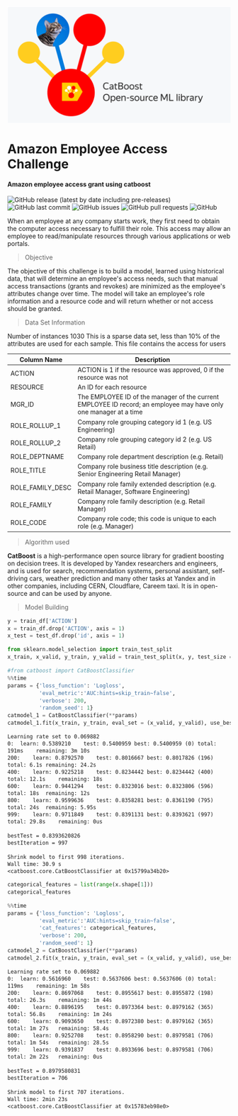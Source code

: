 ![Banner](https://github.com/Abhishek-k-git/Amazon-Employee-Access-Challenge/blob/main/images/chatboost.png)

# Amazon Employee Access Challenge
#### Amazon employee access grant using catboost

![GitHub release (latest by date including pre-releases)](https://img.shields.io/github/v/release/navendu-pottekkat/awesome-readme?include_prereleases)
![GitHub last commit](https://img.shields.io/github/last-commit/navendu-pottekkat/awesome-readme)
![GitHub issues](https://img.shields.io/github/issues-raw/navendu-pottekkat/awesome-readme)
![GitHub pull requests](https://img.shields.io/github/issues-pr/navendu-pottekkat/awesome-readme)
![GitHub](https://img.shields.io/github/license/navendu-pottekkat/awesome-readme)

When an employee at any company starts work, they first need to obtain the computer access necessary to fulfill their role. This access may allow an employee to read/manipulate resources through various applications or web portals.

> Objective

The objective of this challenge is to build a model, learned using historical data, that will determine an employee's access needs, such that manual access transactions (grants and revokes) are minimized as the employee's attributes change over time. The model will take an employee's role information and a resource code and will return whether or not access should be granted.

> Data Set Information

Number of instances 1030
This is a sparse data set, less than 10% of the attributes are used for each sample. This file contains the access for users

| Column Name |	Description |
| -- | -- |
| ACTION |	ACTION is 1 if the resource was approved, 0 if the resource was not |
|RESOURCE |	An ID for each resource |
|MGR_ID |	The EMPLOYEE ID of the manager of the current EMPLOYEE ID record; an employee may have only one manager at a time |
|ROLE_ROLLUP_1 |	Company role grouping category id 1 (e.g. US Engineering) |
|ROLE_ROLLUP_2 |	Company role grouping category id 2 (e.g. US Retail) |
|ROLE_DEPTNAME |	Company role department description (e.g. Retail) |
|ROLE_TITLE |	Company role business title description (e.g. Senior Engineering Retail Manager) |
|ROLE_FAMILY_DESC |	Company role family extended description (e.g. Retail Manager, Software Engineering) |
|ROLE_FAMILY |	Company role family description (e.g. Retail Manager) |
|ROLE_CODE |	Company role code; this code is unique to each role (e.g. Manager) |

> Algorithm used

**CatBoost** is a high-performance open source library for gradient boosting on decision trees. It is developed by Yandex researchers and engineers, and is used for search, recommendation systems, personal assistant, self-driving cars, weather prediction and many other tasks at Yandex and in other companies, including CERN, Cloudflare, Careem taxi. It is in open-source and can be used by anyone.


> Model Building

```python
y = train_df['ACTION']
x = train_df.drop('ACTION', axis = 1)
x_test = test_df.drop('id', axis = 1)
```
```python
from sklearn.model_selection import train_test_split
x_train, x_valid, y_train, y_valid = train_test_split(x, y, test_size = 0.25, random_state = 1)
```
```python
#from catboost import CatBoostClassifier
%%time
params = {'loss_function': 'Logloss',
          'eval_metric':'AUC:hints=skip_train~false',
          'verbose': 200,
          'random_seed': 1}
catmodel_1 = CatBoostClassifier(**params)
catmodel_1.fit(x_train, y_train, eval_set = (x_valid, y_valid), use_best_model = True)
```
```
Learning rate set to 0.069882
0:	learn: 0.5389210	test: 0.5400959	best: 0.5400959 (0)	total: 191ms	remaining: 3m 10s
200:	learn: 0.8792570	test: 0.8016667	best: 0.8017826 (196)	total: 6.1s	remaining: 24.2s
400:	learn: 0.9225218	test: 0.8234442	best: 0.8234442 (400)	total: 12.1s	remaining: 18s
600:	learn: 0.9441294	test: 0.8323016	best: 0.8323806 (596)	total: 18s	remaining: 12s
800:	learn: 0.9599636	test: 0.8358281	best: 0.8361190 (795)	total: 24s	remaining: 5.95s
999:	learn: 0.9711849	test: 0.8391131	best: 0.8393621 (997)	total: 29.8s	remaining: 0us

bestTest = 0.8393620826
bestIteration = 997

Shrink model to first 998 iterations.
Wall time: 30.9 s
<catboost.core.CatBoostClassifier at 0x15799a34b20>
```
```python
categorical_features = list(range(x.shape[1]))
categorical_features
```
```python
%%time
params = {'loss_function': 'Logloss',
          'eval_metric':'AUC:hints=skip_train~false',
          'cat_features': categorical_features,
          'verbose': 200,
          'random_seed': 1}
catmodel_2 = CatBoostClassifier(**params)
catmodel_2.fit(x_train, y_train, eval_set = (x_valid, y_valid), use_best_model = True)
```
```
Learning rate set to 0.069882
0:	learn: 0.5616960	test: 0.5637606	best: 0.5637606 (0)	total: 119ms	remaining: 1m 58s
200:	learn: 0.8697068	test: 0.8955617	best: 0.8955872 (198)	total: 26.3s	remaining: 1m 44s
400:	learn: 0.8896195	test: 0.8973364	best: 0.8979162 (365)	total: 56.8s	remaining: 1m 24s
600:	learn: 0.9093650	test: 0.8972380	best: 0.8979162 (365)	total: 1m 27s	remaining: 58.4s
800:	learn: 0.9252708	test: 0.8958290	best: 0.8979581 (706)	total: 1m 54s	remaining: 28.5s
999:	learn: 0.9391837	test: 0.8933696	best: 0.8979581 (706)	total: 2m 22s	remaining: 0us

bestTest = 0.8979580831
bestIteration = 706

Shrink model to first 707 iterations.
Wall time: 2min 23s
<catboost.core.CatBoostClassifier at 0x15783eb98e0>
```
